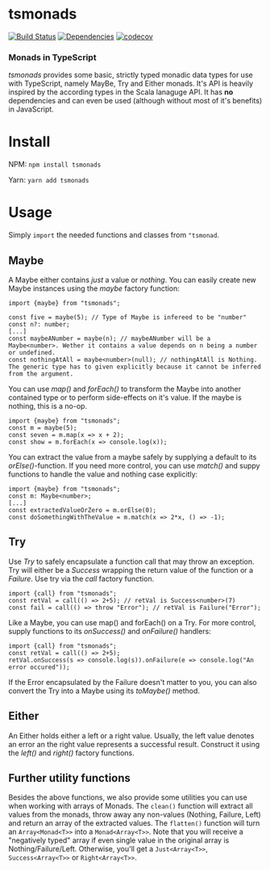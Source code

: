 # tsmonads

[![Build Status](https://travis-ci.org/hbel/tsmonads.svg?branch=master)](https://travis-ci.org/hbel/tsmonads)
[![Dependencies](https://david-dm.org/hbel/tsmonads.svg)](https://david-dm.org/hbel/tsmonads.svg)
[![codecov](https://codecov.io/gh/hbel/tsmonads/branch/master/graph/badge.svg)](https://codecov.io/gh/hbel/tsmonads)


### Monads in TypeScript

_tsmonads_ provides some basic, strictly typed monadic data types for use with TypeScript, namely MayBe, Try and Either monads. It's API is heavily inspired by the according types in the Scala lanaguge API. It has **no** dependencies and can even be used (although without most of it's benefits) in JavaScript.

# Install

NPM: ```npm install tsmonads```

Yarn: ```yarn add tsmonads```

# Usage

Simply ```import``` the needed functions and classes from ```"tsmonad```.

## Maybe

A Maybe either contains _just_ a value or _nothing_. You can easily create new Maybe instances using the _maybe_ factory function:
```
import {maybe} from "tsmonads";

const five = maybe(5); // Type of Maybe is infereed to be "number"
const n?: number;
[...]
const maybeANumber = maybe(n); // maybeANumber will be a Maybe<number>. Wether it contains a value depends on n being a number or undefined.
const nothingAtAll = maybe<number>(null); // nothingAtAll is Nothing. The generic type has to given explicitly because it cannot be inferred from the argument.
```

You can use _map()_ and _forEach()_ to transform the Maybe into another contained type or to perform side-effects on it's value. If the maybe is nothing, this is
a no-op.
```
import {maybe} from "tsmonads";
const m = maybe(5);
const seven = m.map(x => x + 2);
const show = m.forEach(x => console.log(x));
```

You can extract the value from a maybe safely by supplying a default to its _orElse()_-function. If you need more control, you can use _match()_ and suppy functions to handle the value and nothing case explicitly:

```
import {maybe} from "tsmonads";
const m: Maybe<number>;
[...]
const extractedValueOrZero = m.orElse(0);
const doSomethingWithTheValue = m.match(x => 2*x, () => -1);
```

## Try

Use _Try_ to safely encapsulate a function call that may throw an exception. Try will either be a _Success_ wrapping the return value of the function or a _Failure_. Use try via the _call_ factory function.

```
import {call} from "tsmonads";
const retVal = call(() => 2+5); // retVal is Success<number>(7)
const fail = call(() => throw "Error"); // retVal is Failure("Error");
```

Like a Maybe, you can use map() and forEach() on a Try. For more control, supply functions to its _onSuccess()_ and _onFailure()_ handlers:

```
import {call} from "tsmonads";
const retVal = call(() => 2+5); 
retVal.onSuccess(s => console.log(s)).onFailure(e => console.log("An error occured"));
```
If the Error encapsulated by the Failure doesn't matter to you, you can also convert the Try into a Maybe using its _toMaybe()_ method.

## Either

An Either holds either a left or a right value. Usually, the left value denotes an error an the right value represents a successful result. Construct
it using the _left()_ and _right()_ factory functions.

## Further utility functions

Besides the above functions, we also provide some utilities you can use when working with arrays of Monads. The ```clean()``` function will extract all values 
from the monads, throw away any non-values (Nothing, Failure, Left) and return an array of the extracted values. The ```flatten()``` function will turn an ```Array<Monad<T>>``` into a ```Monad<Array<T>>```. Note that you will receive a "negatively typed" array if even single value in the original array is Nothing/Failure/Left. Otherwise, you'll get a ```Just<Array<T>>```, ```Success<Array<T>>``` or ```Right<Array<T>>```.